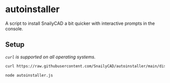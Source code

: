 # autoinstaller

A script to install SnailyCAD a bit quicker with interactive prompts in the console.

## Setup

_`curl` is supported on all operating systems._

```sh
curl https://raw.githubusercontent.com/SnailyCAD/autoinstaller/main/dist/index.js > autoinstaller.js

node autoinstaller.js
```
